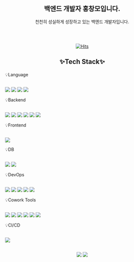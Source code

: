<div align="center">

## 백엔드 개발자 홍창모입니다.

천천히 성실하게 성장하고 있는 백엔드 개발자입니다.

<br>

<br>

[![Hits](https://hits.seeyoufarm.com/api/count/incr/badge.svg?url=https%3A%2F%2Fgithub.com%2Ftaegyun1995%2Fhit-counter&count_bg=%2300DAFF&title_bg=%2326282B&icon=apachemaven.svg&icon_color=%23FFFFFF&title=hits&edge_flat=false)](https://hits.seeyoufarm.com)

</div>

<h2 align="center">

✨Tech Stack✨

</h2>

<p align="center" display="inline-block">

💡Language

<br>

<img src="https://img.shields.io/badge/JAVA-007396?style=for-the-badge&logo=oracle&logoColor=white">

<img src="https://img.shields.io/badge/JavaScript-F7DF1E?style=for-the-badge&logo=javascript&logoColor=black">

<img src="https://img.shields.io/badge/HTML5-E34F26?style=for-the-badge&logo=html5&logoColor=white">

<img src="https://img.shields.io/badge/CSS3-1572B6?style=for-the-badge&logo=css3&logoColor=white">

</p>

<p align="center" display="inline-block">

💡Backend

<br>

<img src="https://img.shields.io/badge/Spring-6DB33F?style=for-the-badge&logo=spring&logoColor=white">

<img src="https://img.shields.io/badge/Spring_Boot-6DB33F?style=for-the-badge&logo=springboot&logoColor=white">

<img src="https://img.shields.io/badge/Spring_JPA-6DB33F?style=for-the-badge&logo=spring&logoColor=white">

<img src="https://img.shields.io/badge/Querydsl-0769AD?style=for-the-badge&logo=java&logoColor=white">

<img src="https://img.shields.io/badge/MyBatis-000000?style=for-the-badge&logo=java&logoColor=white">

<img src="https://img.shields.io/badge/JSP-007396?style=for-the-badge&logo=java&logoColor=white">

</p>

<p align="center" display="inline-block">

💡Frontend

<br>

<img src="https://img.shields.io/badge/jQuery-0769AD?style=for-the-badge&logo=jquery&logoColor=white">

</p>

<p align="center" display="inline-block">

💡DB

<br>

<img src="https://img.shields.io/badge/MySQL-4479A1?style=for-the-badge&logo=mysql&logoColor=white">

<img src="https://img.shields.io/badge/PostgreSQL-4169E1?style=for-the-badge&logo=postgresql&logoColor=white">

</p>

<p align="center" display="inline-block">

💡DevOps

<br>

<img src="https://img.shields.io/badge/AWS-232F3E?style=for-the-badge&logo=amazonaws&logoColor=white">

<img src="https://img.shields.io/badge/EC2-FF9900?style=for-the-badge&logo=amazonec2&logoColor=white">

<img src="https://img.shields.io/badge/S3-569A31?style=for-the-badge&logo=amazons3&logoColor=white">

<img src="https://img.shields.io/badge/RDS-527FFF?style=for-the-badge&logo=amazonrds&logoColor=white">

<img src="https://img.shields.io/badge/Docker-2496ED?style=for-the-badge&logo=docker&logoColor=white">

</p>

<p align="center" display="inline-block">

💡Cowork Tools

<br>

<img src="https://img.shields.io/badge/Eclipse_IDE-2C2255?style=for-the-badge&logo=eclipse&logoColor=white">

<img src="https://img.shields.io/badge/IntelliJ_IDEA-000000?style=for-the-badge&logo=intellijidea&logoColor=white">

<img src="https://img.shields.io/badge/GitHub-181717?style=for-the-badge&logo=github&logoColor=white">

<img src="https://img.shields.io/badge/SVN-809CC9?style=for-the-badge&logo=subversion&logoColor=white">

<img src="https://img.shields.io/badge/Notion-000000?style=for-the-badge&logo=notion&logoColor=white">

<img src="https://img.shields.io/badge/Slack-4A154B?style=for-the-badge&logo=slack&logoColor=white">

</p>

<p align="center" display="inline-block">

💡CI/CD

<br>

<img src="https://img.shields.io/badge/GitHub_Actions-2088FF?style=for-the-badge&logo=githubactions&logoColor=white">

</p>

<br>

<div align="center">

<img src="https://github-readme-stats.vercel.app/api/top-langs/?username=taegyun1995&layout=compact&theme=tokyonight">

<img src="https://github-readme-stats.vercel.app/api?username=taegyun1995&theme=tokyonight&show_icons=true">

</div>

